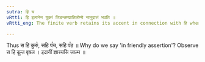 ```yaml
---
sutra: हि च
vRtti: हि इत्यनेन युक्तं तिङन्तमप्रातिलोम्ये नानुदात्तं भवति ॥
vRtti_eng: The finite verb retains its accent in connection with हि when used in a friendly assertion.

---
```

Thus स हि कुरु꣡, सहि प꣡च, सहि प꣡ठ ॥ Why do we say 'in friendly assertion'? Observe स हि कू॒ज वृषल । इदानीं ज्ञास्यसि जाल्म ॥ 